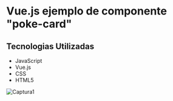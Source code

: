 # Vue.js ejemplo de componente "poke-card"

## Tecnologias Utilizadas
  - JavaScript
  - Vue.js
  - CSS
  - HTML5

![Captura1](https://user-images.githubusercontent.com/19199367/62266528-d9889380-b3e5-11e9-8536-28a9e3cefa8b.PNG)

